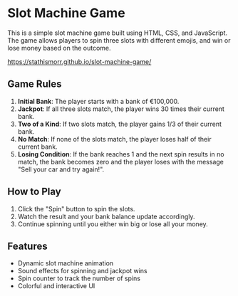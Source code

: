 # Slot Machine Game

This is a simple slot machine game built using HTML, CSS, and JavaScript. The game allows players to spin three slots with different emojis, and win or lose money based on the outcome.

https://stathismorr.github.io/slot-machine-game/

## Game Rules

1. **Initial Bank**: The player starts with a bank of €100,000.
2. **Jackpot**: If all three slots match, the player wins 30 times their current bank.
3. **Two of a Kind**: If two slots match, the player gains 1/3 of their current bank.
4. **No Match**: If none of the slots match, the player loses half of their current bank.
5. **Losing Condition**: If the bank reaches 1 and the next spin results in no match, the bank becomes zero and the player loses with the message "Sell your car and try again!".

## How to Play

1. Click the "Spin" button to spin the slots.
2. Watch the result and your bank balance update accordingly.
3. Continue spinning until you either win big or lose all your money.

## Features

- Dynamic slot machine animation
- Sound effects for spinning and jackpot wins
- Spin counter to track the number of spins
- Colorful and interactive UI
